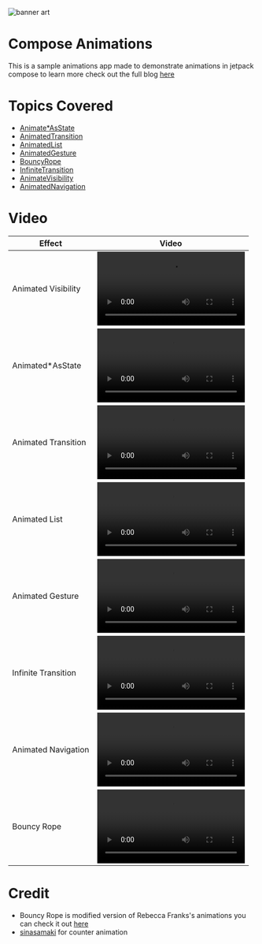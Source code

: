 ![banner art](https://github.com/MadFlasheroo7/Compose-Animations/assets/57130085/109b9237-3fa5-48c5-80a3-8bddf256ead5)

# Compose Animations
This is a sample animations app made to demonstrate animations in jetpack compose to learn more check out the full blog [here](https://blog.realogs.in/animating-jetpack-compose-ui/)
    
# Topics Covered 
- [Animate*AsState](app/src/main/java/com/example/animations/ui/screens/AnimateValueAsState.kt)
- [AnimatedTransition](app/src/main/java/com/example/animations/ui/screens/AnimatedTransition.kt)
- [AnimatedList](app/src/main/java/com/example/animations/ui/screens/AnimateList.kt)
- [AnimatedGesture](app/src/main/java/com/example/animations/ui/screens/AnimateGestures.kt)
- [BouncyRope](app/src/main/java/com/example/animations/ui/screens/BouncyRopes.kt)
- [InfiniteTransition](app/src/main/java/com/example/animations/ui/screens/InfiniteRotation.kt)
- [AnimateVisibility](app/src/main/java/com/example/animations/ui/screens/AnimateVisibility.kt)
- [AnimatedNavigation](app/src/main/java/com/example/animations/ui/screens/AniamtedNav.kt)

# Video
| Effect | Video |
|--------|-------|
| Animated Visibility | <video src="https://github.com/MadFlasheroo7/Compose-Animations/assets/57130085/2c86cb1c-9c89-4ee9-9b98-1279264b7650"/> |
| Animated*AsState | <video src="https://github.com/MadFlasheroo7/Compose-Animations/assets/57130085/b1bdba1e-a1ad-4aec-816d-b94364256f28"/> |
| Animated Transition | <video src="https://github.com/MadFlasheroo7/Compose-Animations/assets/57130085/8e3b1a1c-744e-475a-b436-bdfcbc2e8675"/> |
| Animated List | <video src="https://github.com/MadFlasheroo7/Compose-Animations/assets/57130085/4cd5053a-33c1-487d-b4c3-a0828f7143f7"/> |
| Animated Gesture | <video src="https://github.com/MadFlasheroo7/Compose-Animations/assets/57130085/33f5f1e2-e983-44d5-b901-75c1cbf69b7d" /> |
| Infinite Transition | <video src="https://github.com/MadFlasheroo7/Compose-Animations/assets/57130085/a376aa1b-4e15-4de4-89dd-a911eb307021"/> |
| Animated Navigation | <video src="https://github.com/MadFlasheroo7/Compose-Animations/assets/57130085/e8817f10-3750-4a84-bb08-5a99328b47b6"/> |
| Bouncy Rope | <video src="https://github.com/MadFlasheroo7/Compose-Animations/assets/57130085/3e474420-c4f9-43ef-8ea0-7f883fafbee2"/> |

# Credit
- Bouncy Rope is modified version of Rebecca Franks's animations you can check it out [here](https://github.com/riggaroo/compose-playtime)
- [sinasamaki](https://twitter.com/sinasamaki) for counter animation

